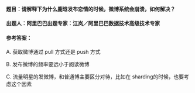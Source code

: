 #### **题目**：请解释下为什么鹿晗发布恋情的时候，微博系统会崩溃，如何解决？

#### **出题人**：阿里巴巴出题专家：江岚／阿里巴巴数据技术高级技术专家

#### **参考答案**：

A. 获取微博通过 pull 方式还是 push 方式

B. 发布微博的频率要远小于阅读微博

C. 流量明星的发微博，和普通博主要区分对待，比如在 sharding的时候，也要考虑这个因素
